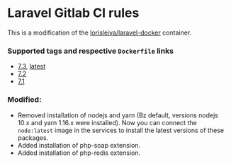 # Laravel Gitlab CI rules

This is a modification of the [lorisleiva/laravel-docker](https://github.com/lorisleiva/laravel-docker) container.

### Supported tags and respective `Dockerfile` links
* [7.3](https://github.com/andrey-helldar/laravel-gitlab-ci/blob/master/7.3/Dockerfile), [latest](https://github.com/andrey-helldar/laravel-gitlab-ci/blob/master/latest/Dockerfile)
* [7.2](https://github.com/andrey-helldar/laravel-gitlab-ci/blob/master/7.2/Dockerfile)
* [7.1](https://github.com/andrey-helldar/laravel-gitlab-ci/blob/master/7.1/Dockerfile)


### Modified:
* Removed installation of nodejs and yarn (Bz default, versions nodejs 10.x and yarn 1.16.x were installed). Now you can connect the `node:latest` image in the services to install the latest versions of these packages.
* Added installation of php-soap extension.
* Added installation of php-redis extension.
